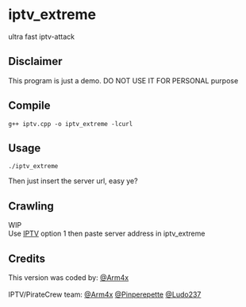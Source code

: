 # iptv_extreme
ultra fast iptv-attack

## Disclaimer
This program is just a demo. DO NOT USE IT FOR PERSONAL purpose

## Compile
```
g++ iptv.cpp -o iptv_extreme -lcurl
```

## Usage
```
./iptv_extreme
```
Then just insert the server url, easy ye?

## Crawling
WIP<br>
Use [IPTV](https://github.com/Pirate-Crew/IPTV) option 1 then paste server address in iptv_extreme

## Credits
This version was coded by: [@Arm4x](https://twitter.com/Arm4x)<br><br>
IPTV/PirateCrew team: [@Arm4x](https://twitter.com/Arm4x) [@Pinperepette](https://twitter.com/Pinperepette) [@Ludo237](https://twitter.com/Ludo237)
